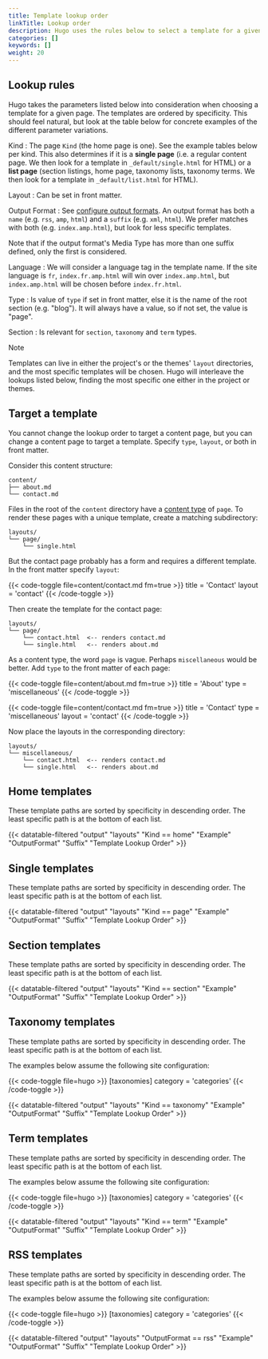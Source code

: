 ```yaml
---
title: Template lookup order
linkTitle: Lookup order
description: Hugo uses the rules below to select a template for a given page, starting from the most specific.
categories: []
keywords: []
weight: 20
---
```


## Lookup rules

Hugo takes the parameters listed below into consideration when choosing a template for a given page. The templates are ordered by specificity. This should feel natural, but look at the table below for concrete examples of the different parameter variations.

Kind
: The page `Kind` (the home page is one). See the example tables below per kind. This also determines if it is a **single page** (i.e. a regular content page. We then look for a template in `_default/single.html` for HTML) or a **list page** (section listings, home page, taxonomy lists, taxonomy terms. We then look for a template in `_default/list.html` for HTML).

Layout
: Can be set in front matter.

Output Format
: See [configure output formats](/configuration/output-formats/). An output format has both a `name` (e.g. `rss`, `amp`, `html`) and a `suffix` (e.g. `xml`, `html`). We prefer matches with both (e.g. `index.amp.html`), but look for less specific templates.

Note that if the output format's Media Type has more than one suffix defined, only the first is considered.

Language
: We will consider a language tag in the template name. If the site language is `fr`, `index.fr.amp.html` will win over `index.amp.html`, but `index.amp.html` will be chosen before `index.fr.html`.

Type
: Is value of `type` if set in front matter, else it is the name of the root section (e.g. "blog"). It will always have a value, so if not set, the value is "page".

Section
: Is relevant for `section`, `taxonomy` and `term` types.

> [!note]
> Templates can live in either the project's or the themes' `layout` directories, and the most specific templates will be chosen. Hugo will interleave the lookups listed below, finding the most specific one either in the project or themes.

## Target a template

You cannot change the lookup order to target a content page, but you can change a content page to target a template. Specify `type`, `layout`, or both in front matter.

Consider this content structure:

```text
content/
├── about.md
└── contact.md
```

Files in the root of the `content` directory have a [content type](g) of `page`. To render these pages with a unique template, create a matching subdirectory:

```text
layouts/
└── page/
    └── single.html
```

But the contact page probably has a form and requires a different template. In the front matter specify `layout`:

{{< code-toggle file=content/contact.md fm=true >}}
title = 'Contact'
layout = 'contact'
{{< /code-toggle >}}

Then create the template for the contact page:

```text
layouts/
└── page/
    └── contact.html  <-- renders contact.md
    └── single.html   <-- renders about.md
```

As a content type, the word `page` is vague. Perhaps `miscellaneous` would be better. Add `type` to the front matter of each page:

{{< code-toggle file=content/about.md fm=true >}}
title = 'About'
type = 'miscellaneous'
{{< /code-toggle >}}

{{< code-toggle file=content/contact.md fm=true >}}
title = 'Contact'
type = 'miscellaneous'
layout = 'contact'
{{< /code-toggle >}}

Now place the layouts in the corresponding directory:

```text
layouts/
└── miscellaneous/
    └── contact.html  <-- renders contact.md
    └── single.html   <-- renders about.md
```

## Home templates

These template paths are sorted by specificity in descending order. The least specific path is at the bottom of each list.

{{< datatable-filtered "output" "layouts" "Kind == home" "Example" "OutputFormat" "Suffix" "Template Lookup Order" >}}

## Single templates

These template paths are sorted by specificity in descending order. The least specific path is at the bottom of each list.

{{< datatable-filtered "output" "layouts" "Kind == page" "Example" "OutputFormat" "Suffix" "Template Lookup Order" >}}

## Section templates

These template paths are sorted by specificity in descending order. The least specific path is at the bottom of each list.

{{< datatable-filtered "output" "layouts" "Kind == section" "Example" "OutputFormat" "Suffix" "Template Lookup Order" >}}

## Taxonomy templates

These template paths are sorted by specificity in descending order. The least specific path is at the bottom of each list.

The examples below assume the following site configuration:

{{< code-toggle file=hugo >}}
[taxonomies]
category = 'categories'
{{< /code-toggle >}}

{{< datatable-filtered "output" "layouts" "Kind == taxonomy" "Example" "OutputFormat" "Suffix" "Template Lookup Order" >}}

## Term templates

These template paths are sorted by specificity in descending order. The least specific path is at the bottom of each list.

The examples below assume the following site configuration:

{{< code-toggle file=hugo >}}
[taxonomies]
category = 'categories'
{{< /code-toggle >}}

{{< datatable-filtered "output" "layouts" "Kind == term" "Example" "OutputFormat" "Suffix" "Template Lookup Order" >}}

## RSS templates

These template paths are sorted by specificity in descending order. The least specific path is at the bottom of each list.

The examples below assume the following site configuration:

{{< code-toggle file=hugo >}}
[taxonomies]
category = 'categories'
{{< /code-toggle >}}

{{< datatable-filtered "output" "layouts" "OutputFormat == rss" "Example" "OutputFormat" "Suffix" "Template Lookup Order" >}}
